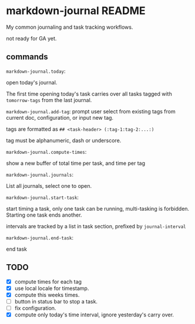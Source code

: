 # markdown-journal README

My common journaling and task tracking workflows.

not ready for GA yet.

## commands

`markdown-journal.today`:

open today's journal.

The first time opening today's task carries over all tasks tagged with `tomorrow-tags` from the last journal.

`markdown-journal.add-tag`:
 prompt user select from existing tags from current doc, configuration, or input new tag.

tags are formatted as `## <task-header> (:tag-1:tag-2:...:)`

tag must be alphanumeric, dash or underscore.

`markdown-journal.compute-times`:

show a new buffer of total time per task, and time per tag

`markdown-journal.journals`:

List all journals, select one to open.

`markdown-journal.start-task`:

start timing a task, only one task can be running, multi-tasking is forbidden. Starting one task ends another.

intervals are tracked by a list in task section, prefixed by `journal-interval`

`markdown-journal.end-task`:

end task

## TODO

- [x] compute times for each tag
- [x] use local locale for timestamp.
- [x] compute this weeks times.
- [ ] button in status bar to stop a task.
- [ ] fix configuration.
- [x] compute only today's time interval, ignore yesterday's carry over.
